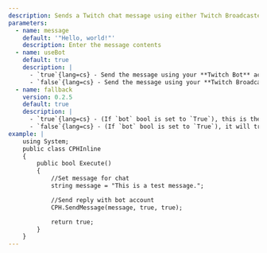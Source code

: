```yaml
---
description: Sends a Twitch chat message using either Twitch Broadcaster or Twitch Bot account
parameters:
  - name: message
    default: '"Hello, world!"'
    description: Enter the message contents
  - name: useBot
    default: true
    description: |
      - `true`{lang=cs} - Send the message using your **Twitch Bot** account
      - `false`{lang=cs} - Send the message using your **Twitch Broadcaster** account
  - name: fallback
    version: 0.2.5
    default: true
    description: |
      - `true`{lang=cs} - (If `bot` bool is set to `True`), this is the same behaviour as if you had Bot as your preferred account.
      - `false`{lang=cs} - (If `bot` bool is set to `True`), it will try to send using **only** the Bot account, and do **nothing** if it can't (i.e, not logged in).
example: |
    using System;
    public class CPHInline
    {
        public bool Execute()
        {
            //Set message for chat
            string message = "This is a test message.";

            //Send reply with bot account
            CPH.SendMessage(message, true, true);

            return true;
        }
    }
---
```

